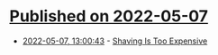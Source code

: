 # [Published on 2022-05-07](index.md)

* [2022-05-07, 13:00:43](https://news.ycombinator.com/item?id=31294153) - [Shaving Is Too Expensive](https://www.johnwhiles.com/posts/shaving.html)
